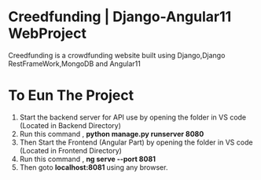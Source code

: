 # Creedfunding | Django-Angular11 WebProject
 Creedfunding is a crowdfunding website built using Django,Django RestFrameWork,MongoDB and Angular11
 
 # To Eun The Project
 1. Start the backend server for API use by opening the folder in VS code (Located in Backend Directory)
 2. Run this command , <b> python manage.py runserver 8080 </b>
 3. Then Start the Frontend (Angular Part)  by opening the folder in VS code (Located in Frontend Directory)
 4. Run this command , <b> ng serve --port 8081 </b>
 5. Then goto <b> localhost:8081 </b> using any browser.


